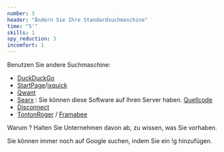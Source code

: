 ```yaml
---
number: 3
header: "Ändern Sie Ihre Standardsuchmaschine"
time: "5'"
skills: 1
spy_reduction: 3
incomfort: 1
---
```

Benutzen Sie andere Suchmaschine:
- [DuckDuckGo](https://duckduckgo.com/)
- [StartPage](https://www.startpage.com/)/[ixquick](https://www.ixquick.com/)
- [Qwant](https://www.qwant.com/)
- [Searx](https://searx.me/) : Sie können diese Software auf Ihren Server haben. [Quellcode](https://github.com/asciimoo/searx)
- [Disconnect](https://search.disconnect.me/)
- [TontonRoger](https://tontonroger.org/) / [Framabee](https://framabee.org/)

Warum ? Halten Sie Unternehmen davon ab, zu wissen, was Sie vorhaben.

Sie können immer noch auf Google suchen, indem Sie ein !g hinzufügen.
 
